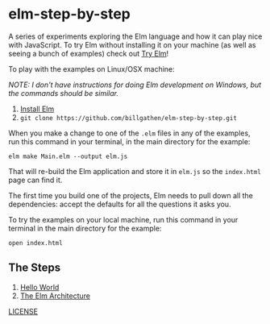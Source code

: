 # elm-step-by-step
A series of experiments exploring the Elm language and how it can play nice with JavaScript. To try Elm without installing it on your machine (as well as seeing a bunch of examples) check out [Try Elm](http://elm-lang.org/try)!

To play with the examples on Linux/OSX machine:

_NOTE: I don't have instructions for doing Elm development on Windows, but the commands should be similar._

1. [Install Elm](http://elm-lang.org/install)
1. `git clone https://github.com/billgathen/elm-step-by-step.git`

When you make a change to one of the `.elm` files in any of the examples, run this command in your terminal, in the main directory for the example:

`elm make Main.elm --output elm.js`

That will re-build the Elm application and store it in `elm.js` so the `index.html` page can find it.

The first time you build one of the projects, Elm needs to pull down all the dependencies: accept the defaults for all the questions it asks you.

To try the examples on your local machine, run this command in your terminal in the main directory for the example:

`open index.html`

## The Steps

1. [Hello World](1_hello_world/)
1. [The Elm Architecture](2_the_elm_architecture)

[LICENSE](LICENSE)
